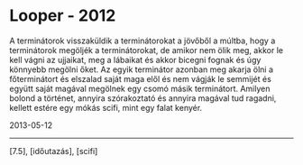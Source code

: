 # Looper - 2012

A terminátorok visszaküldik a terminátorokat a jövőből a múltba, hogy a terminátorok megöljék a terminátorokat, de amikor nem ölik meg, akkor le kell vágni az ujjaikat, meg a lábaikat és akkor bicegni fognak és úgy könnyebb megölni őket. Az egyik terminátor azonban meg akarja ölni a főterminátort és elszalad saját maga elől és nem vágják le semmijét és együtt saját magával megölnek egy csomó másik terminátort. Amilyen bolond a történet, annyira szórakoztató és annyira magával tud ragadni, kellett estére egy mókás scifi, mint egy falat kenyér.

2013-05-12 

----

[7.5], [időutazás], [scifi]